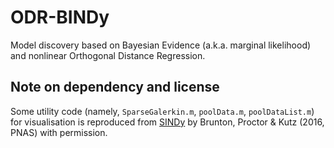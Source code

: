# ODR-BINDy
Model discovery based on Bayesian Evidence (a.k.a. marginal likelihood) and nonlinear Orthogonal Distance Regression.

## Note on dependency and license
Some utility code (namely, `SparseGalerkin.m`, `poolData.m`, `poolDataList.m`) for visualisation is reproduced from [SINDy](https://doi.org/10.1073/pnas.1517384113) by Brunton, Proctor & Kutz (2016, PNAS) with permission. 


